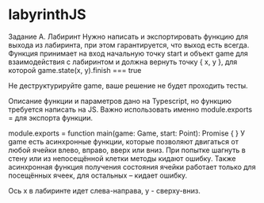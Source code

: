 # labyrinthJS
Задание
A. Лабиринт
Нужно написать и экспортировать функцию для выхода из лабиринта, при этом гарантируется, что выход есть всегда. Функция принимает на вход начальную точку start и объект game для взаимодействия с лабиринтом и должна вернуть точку { x, y }, для которой game.state(x, y).finish === true

Не деструктурируйте game, ваше решение не будет проходить тесты.

Описание функции и параметров дано на Typescript, но функцию требуется написать на JS. Важно использовать именно module.exports = для экспорта функции.

module.exports = function main(game: Game, start: Point): Promise<Point> {
}
У game есть асинхронные функции, которые позволяют двигаться от любой ячейки влево, вправо, вверх или вниз. При попытке шагнуть в стену или из непосещённой клетки методы кидают ошибку. Также асинхронная функция получения состояния ячейки работает только для посещённых ячеек, для остальных – кидает ошибку.

Ось x в лабиринте идет слева-направа, y - сверху-вниз.
